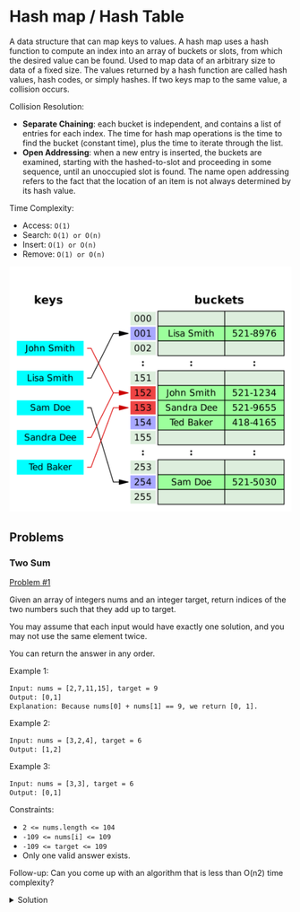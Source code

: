 # Hash map / Hash Table
A data structure that can map keys to values. A hash map uses a hash function
to compute an index into an array of buckets or slots, from which the desired
value can be found. Used to map data of an arbitrary size to data of a fixed
size. The values returned by a hash function are called hash values, hash
codes, or simply hashes. If two keys map to the same value, a collision occurs.

Collision Resolution:
-  **Separate Chaining**: each bucket is independent, and contains a list of
	entries for each index. The time for hash map operations is the time to
	find the bucket (constant time), plus the time to iterate through the list.
-  **Open Addressing**: when a new entry is inserted, the buckets are examined,
	starting with the hashed-to-slot and proceeding in some sequence, until an
	unoccupied slot is found. The name open addressing refers to the fact that
	the location of an item is not always determined by its hash value.

Time Complexity:
-  Access: `O(1)`
-  Search: `O(1) or O(n)`
-  Insert: `O(1) or O(n)`
-  Remove: `O(1) or O(n)`

[![Click to watch explanation on YouTube](../images/hash.png?raw=true)](https://www.youtube.com/watch?v=A-ahUVi8pYQ)

## Problems

### Two Sum

[Problem #1](https://leetcode.com/problems/two-sum)

Given an array of integers nums and an integer target, return indices of the
two numbers such that they add up to target.

You may assume that each input would have exactly one solution, and you may not
use the same element twice.

You can return the answer in any order.

Example 1:
```python3
Input: nums = [2,7,11,15], target = 9
Output: [0,1]
Explanation: Because nums[0] + nums[1] == 9, we return [0, 1].
```

Example 2:

```python3
Input: nums = [3,2,4], target = 6
Output: [1,2]
```

Example 3:

```python3
Input: nums = [3,3], target = 6
Output: [0,1]
```

Constraints:
-  `2 <= nums.length <= 104`
-  `-109 <= nums[i] <= 109`
-  `-109 <= target <= 109`
-  Only one valid answer exists.
 
Follow-up: Can you come up with an algorithm that is less than O(n2) time
complexity?

</p></details>

<details><summary> Solution
</summary><p>

**Golang**:
 
```go
// TODO(exesse): paste solution here
```

**Python3**:

```python3
class Solution:
    def twoSum(self, nums: List[int], target: int) -> List[int]:
        history = {}
        for index in range(len(nums)):
            check = target - int(nums[index])
            if check in history:
                return [history[check], index]
            history[int(nums[index])] = index
```

</p></details>
